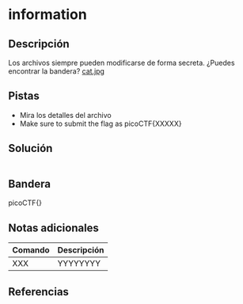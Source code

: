 # information

## Descripción
Los archivos siempre pueden modificarse de forma secreta. ¿Puedes encontrar la bandera? [cat.jpg](https://mercury.picoctf.net/static/d1375e383810d8d957c04eef9e345732/cat.jpg)
## Pistas
- Mira los detalles del archivo
- Make sure to submit the flag as picoCTF{XXXXX}

## Solución
```bash

```

## Bandera
picoCTF{}

## Notas adicionales
| Comando | Descripción |
|--------|--------|
| XXX | YYYYYYYY |

## Referencias